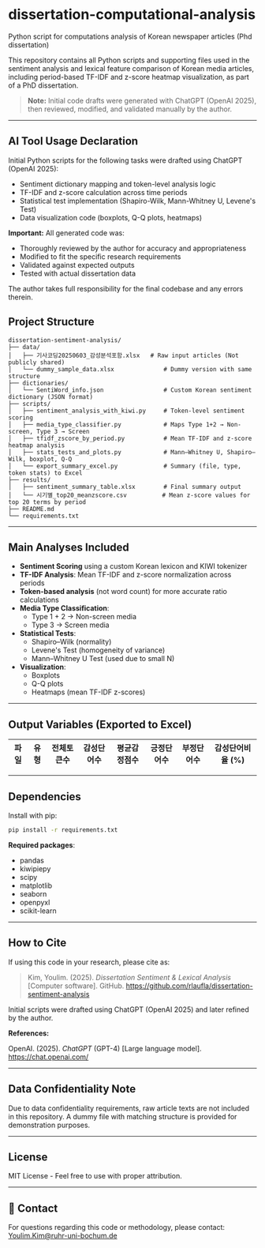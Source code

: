 # dissertation-computational-analysis
Python script for computations analysis of Korean newspaper articles (Phd dissertation)


This repository contains all Python scripts and supporting files used in the sentiment analysis and lexical feature comparison of Korean media articles, including period-based TF-IDF and z-score heatmap visualization, as part of a PhD dissertation.

> **Note:** Initial code drafts were generated with ChatGPT (OpenAI 2025), then reviewed, modified, and validated manually by the author.

---

## AI Tool Usage Declaration

Initial Python scripts for the following tasks were drafted using ChatGPT (OpenAI 2025):
- Sentiment dictionary mapping and token-level analysis logic
- TF-IDF and z-score calculation across time periods
- Statistical test implementation (Shapiro-Wilk, Mann-Whitney U, Levene's Test)
- Data visualization code (boxplots, Q-Q plots, heatmaps)

**Important:** All generated code was:
- Thoroughly reviewed by the author for accuracy and appropriateness
- Modified to fit the specific research requirements
- Validated against expected outputs
- Tested with actual dissertation data

The author takes full responsibility for the final codebase and any errors therein.


## Project Structure
```
dissertation-sentiment-analysis/
├── data/
│   ├── 기사코딩20250603_감성분석포함.xlsx   # Raw input articles (Not publicly shared)
│   └── dummy_sample_data.xlsx              # Dummy version with same structure
├── dictionaries/
│   └── SentiWord_info.json                 # Custom Korean sentiment dictionary (JSON format)
├── scripts/
│   ├── sentiment_analysis_with_kiwi.py     # Token-level sentiment scoring
│   ├── media_type_classifier.py            # Maps Type 1+2 → Non-screen, Type 3 → Screen
│   ├── tfidf_zscore_by_period.py           # Mean TF-IDF and z-score heatmap analysis
│   ├── stats_tests_and_plots.py            # Mann–Whitney U, Shapiro–Wilk, boxplot, Q-Q
│   └── export_summary_excel.py             # Summary (file, type, token stats) to Excel
├── results/
│   ├── sentiment_summary_table.xlsx        # Final summary output
│   └── 시기별_top20_meanzscore.csv          # Mean z-score values for top 20 terms by period
├── README.md
└── requirements.txt
```

---

## Main Analyses Included

- **Sentiment Scoring** using a custom Korean lexicon and KIWI tokenizer
- **TF-IDF Analysis**: Mean TF-IDF and z-score normalization across periods
- **Token-based analysis** (not word count) for more accurate ratio calculations
- **Media Type Classification**: 
  - Type 1 + 2 → Non-screen media
  - Type 3 → Screen media
- **Statistical Tests**:
  - Shapiro–Wilk (normality)
  - Levene's Test (homogeneity of variance)
  - Mann–Whitney U Test (used due to small N)
- **Visualization**:
  - Boxplots
  - Q-Q plots
  - Heatmaps (mean TF-IDF z-scores)

---

## Output Variables (Exported to Excel)

| 파일 | 유형 | 전체토큰수 | 감성단어수 | 평균감정점수 | 긍정단어수 | 부정단어수 | 감성단어비율 (%) |
|------|------|------------|------------|---------------|-------------|-------------|-------------------|

---

##  Dependencies

Install with pip:
```bash
pip install -r requirements.txt
```

**Required packages**:
- pandas
- kiwipiepy
- scipy
- matplotlib
- seaborn
- openpyxl
- scikit-learn

---

## How to Cite

If using this code in your research, please cite as:

> Kim, Youlim. (2025). *Dissertation Sentiment & Lexical Analysis* [Computer software]. GitHub. https://github.com/rlaufla/dissertation-sentiment-analysis

Initial scripts were drafted using ChatGPT (OpenAI 2025) and later refined by the author.

**References:**

OpenAI. (2025). *ChatGPT* (GPT-4) [Large language model]. https://chat.openai.com/

---

## Data Confidentiality Note

Due to data confidentiality requirements, raw article texts are not included in this repository. A dummy file with matching structure is provided for demonstration purposes.

---

## License

MIT License - Feel free to use with proper attribution.

---

## 📧 Contact

For questions regarding this code or methodology, please contact: Youlim.Kim@ruhr-uni-bochum.de
